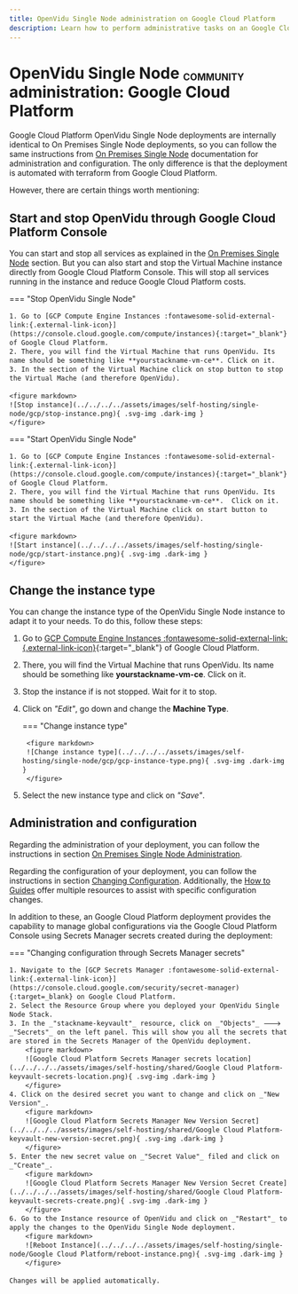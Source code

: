 ```yaml
---
title: OpenVidu Single Node administration on Google Cloud Platform
description: Learn how to perform administrative tasks on an Google Cloud Platform OpenVidu Single Node deployment
---
```


# OpenVidu Single Node <span class="openvidu-tag openvidu-community-tag" style="font-size: .6em; vertical-align: text-bottom">COMMUNITY</span> administration: Google Cloud Platform

Google Cloud Platform OpenVidu Single Node deployments are internally identical to On Premises Single Node deployments, so you can follow the same instructions from [On Premises Single Node](../on-premises/admin.md) documentation for administration and configuration. The only difference is that the deployment is automated with terraform from Google Cloud Platform.

However, there are certain things worth mentioning:

## Start and stop OpenVidu through Google Cloud Platform Console

You can start and stop all services as explained in the [On Premises Single Node](../on-premises/admin.md#starting-stopping-and-restarting-openvidu) section. But you can also start and stop the Virtual Machine instance directly from Google Cloud Platform Console. This will stop all services running in the instance and reduce Google Cloud Platform costs.

=== "Stop OpenVidu Single Node"

    1. Go to [GCP Compute Engine Instances :fontawesome-solid-external-link:{.external-link-icon}](https://console.cloud.google.com/compute/instances){:target="_blank"} of Google Cloud Platform.
    2. There, you will find the Virtual Machine that runs OpenVidu. Its name should be something like **yourstackname-vm-ce**. Click on it.
    3. In the section of the Virtual Machine click on stop button to stop the Virtual Mache (and therefore OpenVidu).

    <figure markdown>
    ![Stop instance](../../../../assets/images/self-hosting/single-node/gcp/stop-instance.png){ .svg-img .dark-img }
    </figure>

=== "Start OpenVidu Single Node"

    1. Go to [GCP Compute Engine Instances :fontawesome-solid-external-link:{.external-link-icon}](https://console.cloud.google.com/compute/instances){:target="_blank"} of Google Cloud Platform.
    2. There, you will find the Virtual Machine that runs OpenVidu. Its name should be something like **yourstackname-vm-ce**.  Click on it.
    3. In the section of the Virtual Machine click on start button to start the Virtual Mache (and therefore OpenVidu).

    <figure markdown>
    ![Start instance](../../../../assets/images/self-hosting/single-node/gcp/start-instance.png){ .svg-img .dark-img }
    </figure>

## Change the instance type

You can change the instance type of the OpenVidu Single Node instance to adapt it to your needs. To do this, follow these steps:

1. Go to [GCP Compute Engine Instances :fontawesome-solid-external-link:{.external-link-icon}](https://console.cloud.google.com/compute/instances){:target="_blank"} of Google Cloud Platform.
2. There, you will find the Virtual Machine that runs OpenVidu. Its name should be something like **yourstackname-vm-ce**. Click on it.
3. Stop the instance if is not stopped. Wait for it to stop.
4. Click on _"Edit"_, go down and change the **Machine Type**.

    === "Change instance type"

        <figure markdown>
        ![Change instance type](../../../../assets/images/self-hosting/single-node/gcp/gcp-instance-type.png){ .svg-img .dark-img }
        </figure>

5. Select the new instance type and click on _"Save"_.

## Administration and configuration

Regarding the administration of your deployment, you can follow the instructions in section [On Premises Single Node Administration](../on-premises/admin.md).

Regarding the configuration of your deployment, you can follow the instructions in section [Changing Configuration](../../configuration/changing-config.md). Additionally, the [How to Guides](../../how-to-guides/index.md) offer multiple resources to assist with specific configuration changes.

In addition to these, an Google Cloud Platform deployment provides the capability to manage global configurations via the Google Cloud Platform Console using Secrets Manager secrets created during the deployment:

=== "Changing configuration through Secrets Manager secrets"

    1. Navigate to the [GCP Secrets Manager :fontawesome-solid-external-link:{.external-link-icon}](https://console.cloud.google.com/security/secret-manager){:target=_blank} on Google Cloud Platform.
    2. Select the Resource Group where you deployed your OpenVidu Single Node Stack.
    3. In the _"stackname-keyvault"_ resource, click on _"Objects"_ 🡒 _"Secrets"_ on the left panel. This will show you all the secrets that are stored in the Secrets Manager of the OpenVidu deployment.
        <figure markdown>
        ![Google Cloud Platform Secrets Manager secrets location](../../../../assets/images/self-hosting/shared/Google Cloud Platform-keyvault-secrets-location.png){ .svg-img .dark-img }
        </figure>
    4. Click on the desired secret you want to change and click on _"New Version"_.
        <figure markdown>
        ![Google Cloud Platform Secrets Manager New Version Secret](../../../../assets/images/self-hosting/shared/Google Cloud Platform-keyvault-new-version-secret.png){ .svg-img .dark-img }
        </figure>
    5. Enter the new secret value on _"Secret Value"_ filed and click on _"Create"_.
        <figure markdown>
        ![Google Cloud Platform Secrets Manager New Version Secret Create](../../../../assets/images/self-hosting/shared/Google Cloud Platform-keyvault-secrets-create.png){ .svg-img .dark-img }
        </figure>
    6. Go to the Instance resource of OpenVidu and click on _"Restart"_ to apply the changes to the OpenVidu Single Node deployment.
        <figure markdown>
        ![Reboot Instance](../../../../assets/images/self-hosting/single-node/Google Cloud Platform/reboot-instance.png){ .svg-img .dark-img }
        </figure>

    Changes will be applied automatically.
